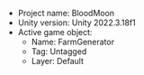 <!-- UNITY CODE ASSIST INSTRUCTIONS START -->
- Project name: BloodMoon
- Unity version: Unity 2022.3.18f1
- Active game object:
  - Name: FarmGenerator
  - Tag: Untagged
  - Layer: Default
<!-- UNITY CODE ASSIST INSTRUCTIONS END -->